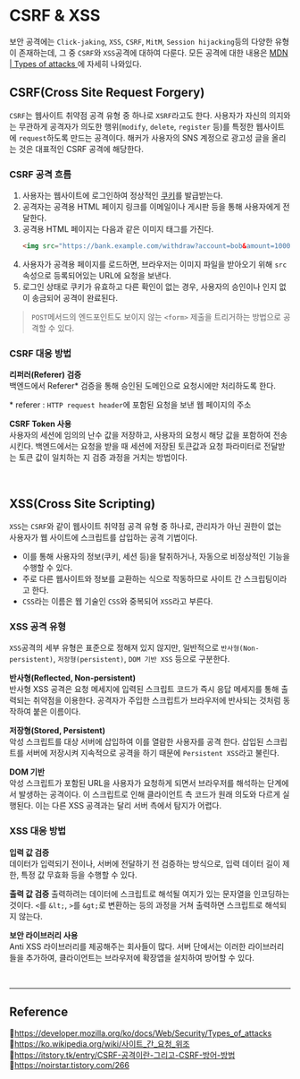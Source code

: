# CSRF & XSS
보안 공격에는 `Click-jaking`, `XSS`, `CSRF`, `MitM`, `Session hijacking`등의 다양한 유형이 존재하는데, 그 중 `CSRF`와 `XSS`공격에 대하여 다룬다. 모든 공격에 대한 내용은 [MDN | Types of attacks
](https://developer.mozilla.org/ko/docs/Web/Security/Types_of_attacks)에 자세히 나와있다.

## CSRF(Cross Site Request Forgery)
`CSRF`는 웹사이트 취약점 공격 유형 중 하나로 `XSRF`라고도 한다. 사용자가 자신의 의지와는 무관하게 공격자가 의도한 행위(`modify`, `delete`, `register` 등)를 특정한 웹사이트에 `request`하도록 만드는 공격이다. 해커가 사용자의 SNS 계정으로 광고성 글을 올리는 것은 대표적인 CSRF 공격에 해당한다.

### CSRF 공격 흐름
1. 사용자는 웹사이트에 로그인하여 정상적인 [쿠키](https://github.com/da-in/tech-interview-study/blob/main/CS%20Deep%20Dive/Web/Cookie%26Session.md)를 발급받는다.
2. 공격자는 공격용 HTML 페이지 링크를 이메일이나 게시판 등을 통해 사용자에게 전달한다.
3. 공격용 HTML 페이지는 다음과 같은 이미지 태그를 가진다.  
   ```html
   <img src="https://bank.example.com/withdraw?account=bob&amount=1000000&for=mallory" />
   ```
4. 사용자가 공격용 페이지를 로드하면, 브라우저는 이미지 파일을 받아오기 위해 `src` 속성으로 등록되어있는 URL에 요청을 보낸다.
5. 로그인 상태로 쿠키가 유효하고 다른 확인이 없는 경우, 사용자의 승인이나 인지 없이 송금되어 공격이 완료된다.

> `POST`메서드의 엔드포인트도 보이지 않는 `<form>` 제출을 트리거하는 방법으로 공격할 수 있다.

### CSRF 대응 방법

**리퍼러(Referer) 검증**  
백엔드에서 Referer\* 검증을 통해 승인된 도메인으로 요청시에만 처리하도록 한다.

\* referer : `HTTP request header`에 포함된 요청을 보낸 웹 페이지의 주소

**CSRF Token 사용**  
사용자의 세션에 임의의 난수 값을 저장하고, 사용자의 요청시 해당 값을 포함하여 전송시킨다. 백엔드에서는 요청을 받을 때 세션에 저장된 토큰값과 요청 파라미터로 전달받는 토큰 값이 일치하는 지 검증 과정을 거치는 방법이다.

<br/>

## XSS(Cross Site Scripting)

`XSS`는 `CSRF`와 같이 웹사이트 취약점 공격 유형 중 하나로, 관리자가 아닌 권한이 없는 사용자가 웹 사이트에 스크립트를 삽입하는 공격 기법이다.
- 이를 통해 사용자의 정보(쿠키, 세션 등)을 탈취하거나, 자동으로 비정상적인 기능을 수행할 수 있다.
- 주로 다른 웹사이트와 정보를 교환하는 식으로 작동하므로 사이트 간 스크립팅이라고 한다.
- `CSS`라는 이름은 웹 기술인 `CSS`와 중복되어 `XSS`라고 부른다.

### XSS 공격 유형

`XSS`공격의 세부 유형은 표준으로 정해져 있지 않지만, 일반적으로 `반사형(Non-persistent)`, `저장형(persistent)`, `DOM 기반 XSS` 등으로 구분한다.

**반사형(Reflected, Non-persistent)**  
반사형 XSS 공격은 요청 메세지에 입력된 스크립트 코드가 즉시 응답 메세지를 통해 출력되는 취약점을 이용한다. 공격자가 주입한 스크립트가 브라우저에 반사되는 것처럼 동작하여 붙은 이름이다.

**저장형(Stored, Persistent)**  
악성 스크립트를 대상 서버에 삽입하여 이를 열람한 사용자를 공격 한다. 삽입된 스크립트를 서버에 저장시켜 지속적으로 공격을 하기 때문에 `Persistent XSS`라고 불린다.

**DOM 기반**  
악성 스크립트가 포함된 URL을 사용자가 요청하게 되면서 브라우저를 해석하는 단계에서 발생하는 공격이다. 이 스크립트로 인해 클라이언트 측 코드가 원래 의도와 다르게 실행된다. 이는 다른 XSS 공격과는 달리 서버 측에서 탐지가 어렵다.

### XSS 대응 방법

**입력 값 검증**  
데이터가 입력되기 전이나, 서버에 전달하기 전 검증하는 방식으로, 입력 데이터 길이 제한, 특정 값 무효화 등을 수행할 수 있다.

**출력 값 검증**
출력하려는 데이터에 스크립트로 해석될 여지가 있는 문자열을 인코딩하는 것이다. `<`를 `&lt;`, `>`를 `&gt;`로 변환하는 등의 과정을 거쳐 출력하면 스크립트로 해석되지 않는다.

**보안 라이브러리 사용**    
Anti XSS 라이브러리를 제공해주는 회사들이 많다. 서버 단에서는 이러한 라이브러리들을 추가하여, 클라이언트는 브라우저에 확장앱을 설치하여 방어할 수 있다.

<br/>

---
## Reference
📄https://developer.mozilla.org/ko/docs/Web/Security/Types_of_attacks  
📄https://ko.wikipedia.org/wiki/사이트_간_요청_위조  
📄https://itstory.tk/entry/CSRF-공격이란-그리고-CSRF-방어-방법  
📄https://noirstar.tistory.com/266
